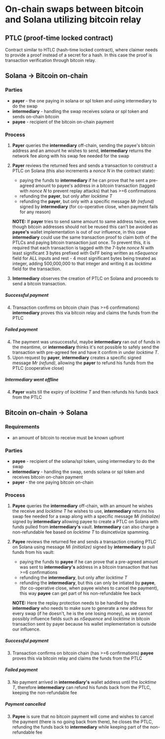 # On-chain swaps between bitcoin and Solana utilizing bitcoin relay

## PTLC (proof-time locked contract)
Contract similar to HTLC (hash-time locked contract), where claimer needs to provide a proof instead of a secret for a hash. In this case the proof is transaction verification through bitcoin relay.

## Solana -> Bitcoin on-chain

### Parties
- **payer** - the one paying in solana or spl token and using intermediary to do the swap
- **intermediary** - handling the swap receives solana or spl token and sends on-chain bitcoin
- **payee** - recipient of the bitcoin on-chain payment

### Process
1. **Payer** queries the **intermediary** off-chain, sending the payee's bitcoin address and an amount he wishes to send, **intermediary** returns the network fee along with his swap fee needed for the swap
2. **Payer** reviews the returned fees and sends a transaction to construct a PTLC on Solana (this also increments a _nonce N_ in the contract state):
	- paying the funds to **intermediary** if he can prove that he sent a pre-agreed amount to payee's address in a bitcoin transaction (tagged with _nonce N_ to prevent replay attacks) that has >=6 confirmations
	- refunding the **payer**, but only after _locktime T_
	- refunding the **payer**, but only with a specific message _Mr (refund)_ signed by **intermediary** (for co-operative close, when payment fails for any reason)

	**NOTE:** If **payer** tries to send same amount to same address twice, even though bitcoin addresses should not be reused this can't be avoided as **payee's** wallet implementation is out of our influence, in this case **intermediary** could use the same transaction proof to claim both of the PTLCs and paying bitcoin transaction just once. To prevent this, it is required that each transaction is tagged with the 7-byte _nonce N_ with least significant 3 bytes prefixed with 0xFF being written as _nSequence_ field for ALL inputs and rest - 4 most significant bytes being treated as integer, adding 500,000,000 to that integer and writing it as _locktime_ field for the transaction.

3. **Intermediary** observes the creation of PTLC on Solana and proceeds to send a bitcoin transaction.

##### Successful payment
4. Transaction confirms on bitcoin chain (has >=6 confirmations) **intermediary** proves this via bitcoin relay and claims the funds from the PTLC

##### Failed payment
4. The payment was unsuccessful, maybe **intermediary** ran out of funds in the meantime, or **intermediary** thinks it's not possible to safely send the transaction with pre-agreed fee and have it confirm in under _locktime T_.
5. Upon request by **payer**, **intermediary** creates a specific signed message _Mr (refund)_, allowing the **payer** to refund his funds from the PTLC (cooperative close)

##### Intermediary went offline
4. **Payer** waits till the expiry of _locktime T_ and then refunds his funds back from the PTLC

## Bitcoin on-chain -> Solana

### Requirements
- an amount of bitcoin to receive must be known upfront

### Parties
- **payee** - recipient of the solana/spl token, using intermediary to do the swap
- **intermediary** - handling the swap, sends solana or spl token and receives bitcoin on-chain payment
- **payer** - the one paying bitcoin on-chain

### Process
1. **Payee** queries the **intermediary** off-chain, with an amount he wishes the receive and _locktime T_ he wishes to use, **intermediary** returns his swap fee needed for a swap along with a specific message _Mi (initialize)_ signed by **intermediary** allowing payee to create a PTLC on Solana with funds pulled from **intermediary's** vault. **Intermediary** can also charge a non-refundable fee based on _locktime T_ to disincetivize spamming.
2. **Payee** reviews the returned fee and sends a transaction creating PTLC on Solana using message _Mi (initialize)_ signed by **intermediary** to pull funds from his vault:
	- paying the funds to **payee** if he can prove that a pre-agreed amount was sent to **intermediary's** address in a bitcoin transaction that has >=6 confirmations
	- refunding the **intermediary**, but only after _locktime T_
	- refunding the **intermediary**, but this can only be intiated by **payee**, (for co-operative close, when payee wishes to cancel the payment), this way **payee** can get part of his non-refundable fee back

	**NOTE:** Here the replay protection needs to be handled by the **intermediary** who needs to make sure to generate a new address for every swap (if he doesn't, he is the one losing money), as we cannot possibly influence fields such as _nSequence_ and _locktime_ in bitcoin transaction sent by payer because his wallet implementation is outside our influence.

##### Successful payment
3. Transaction confirms on bitcoin chain (has >=6 confirmations) **payee** proves this via bitcoin relay and claims the funds from the PTLC

##### Failed payment
3. No payment arrived in **intermediary's** wallet address until the _locktime T_, therefore **intermediary** can refund his funds back from the PTLC, keeping the non-refundable fee

##### Payment cancelled
3. **Payee** is sure that no bitcoin payment will come and wishes to cancel the payment (there is no going back from there), he closes the PTLC, refunding the funds back to **intermediary** while keeping part of the non-refundable fee

